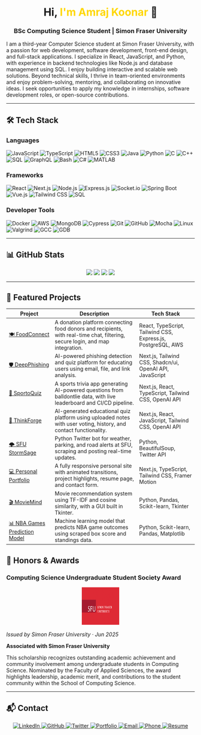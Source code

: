 <h1 align="center">Hi, <span style="color:gold;">I'm Amraj Koonar</span> 👋</h1>

<h3 align="center">BSc Computing Science Student | Simon Fraser University</h3>

I am a third-year Computer Science student at Simon Fraser University, with a passion for web development, software development, front-end design, and full-stack applications. I specialize in React, JavaScript, and Python, with experience in backend technologies like Node.js and database management using SQL. I enjoy building interactive and scalable web solutions. Beyond technical skills, I thrive in team-oriented environments and enjoy problem-solving, mentoring, and collaborating on innovative ideas. I seek opportunities to apply my knowledge in internships, software development roles, or open-source contributions.

---

## 🛠️ Tech Stack

### **Languages**
![JavaScript](https://img.shields.io/badge/JavaScript-F7DF1E?style=for-the-badge&logo=javascript&logoColor=black)
![TypeScript](https://img.shields.io/badge/TypeScript-3178C6?style=for-the-badge&logo=typescript&logoColor=white)
![HTML5](https://img.shields.io/badge/HTML5-E34F26?style=for-the-badge&logo=html5&logoColor=white)
![CSS3](https://img.shields.io/badge/CSS3-1572B6?style=for-the-badge&logo=css3&logoColor=white)
![Java](https://img.shields.io/badge/Java-007396?style=for-the-badge&logo=java&logoColor=white)
![Python](https://img.shields.io/badge/Python-3776AB?style=for-the-badge&logo=python&logoColor=white)
![C](https://img.shields.io/badge/C-00599C?style=for-the-badge&logo=c&logoColor=white)
![C++](https://img.shields.io/badge/C++-00599C?style=for-the-badge&logo=c%2B%2B&logoColor=white)
![SQL](https://img.shields.io/badge/SQL-4479A1?style=for-the-badge&logo=sql&logoColor=white)
![GraphQL](https://img.shields.io/badge/GraphQL-E10098?style=for-the-badge&logo=graphql&logoColor=white)
![Bash](https://img.shields.io/badge/Bash-121011?style=for-the-badge&logo=gnu-bash&logoColor=white)
![C#](https://img.shields.io/badge/C%23-239120?style=for-the-badge&logo=c-sharp&logoColor=white)
![MATLAB](https://img.shields.io/badge/MATLAB-0076A8?style=for-the-badge&logo=MathWorks&logoColor=white)


### **Frameworks**
![React](https://img.shields.io/badge/React-20232A?style=for-the-badge&logo=react&logoColor=61DAFB)
![Next.js](https://img.shields.io/badge/Next.js-000000?style=for-the-badge&logo=next.js&logoColor=white)
![Node.js](https://img.shields.io/badge/Node.js-339933?style=for-the-badge&logo=nodedotjs&logoColor=white)
![Express.js](https://img.shields.io/badge/Express.js-000000?style=for-the-badge&logo=express&logoColor=white)
![Socket.io](https://img.shields.io/badge/Socket.io-010101?style=for-the-badge&logo=socket.io&logoColor=white)
![Spring Boot](https://img.shields.io/badge/Spring_Boot-6DB33F?style=for-the-badge&logo=spring-boot&logoColor=white)
![Vue.js](https://img.shields.io/badge/Vue.js-35495E?style=for-the-badge&logo=vue.js&logoColor=4FC08D)
![Tailwind CSS](https://img.shields.io/badge/Tailwind_CSS-38B2AC?style=for-the-badge&logo=tailwind-css&logoColor=white)
![SQL](https://img.shields.io/badge/PostgreSQL-4169E1?style=for-the-badge&logo=postgresql&logoColor=white)


### **Developer Tools**
![Docker](https://img.shields.io/badge/Docker-2496ED?style=for-the-badge&logo=docker&logoColor=white)
![AWS](https://img.shields.io/badge/AWS-232F3E?style=for-the-badge&logo=amazon-aws&logoColor=white)
![MongoDB](https://img.shields.io/badge/MongoDB-47A248?style=for-the-badge&logo=mongodb&logoColor=white)
![Cypress](https://img.shields.io/badge/Cypress-17202C?style=for-the-badge&logo=cypress&logoColor=white)
![Git](https://img.shields.io/badge/Git-F05032?style=for-the-badge&logo=git&logoColor=white)
![GitHub](https://img.shields.io/badge/GitHub-181717?style=for-the-badge&logo=github&logoColor=white)
![Mocha](https://img.shields.io/badge/Mocha-8D6748?style=for-the-badge&logo=mocha&logoColor=white)
![Linux](https://img.shields.io/badge/Linux-FCC624?style=for-the-badge&logo=linux&logoColor=black)
![Valgrind](https://img.shields.io/badge/Valgrind-3E8EDE?style=for-the-badge&logo=valgrind&logoColor=white)
![GCC](https://img.shields.io/badge/GCC-00599C?style=for-the-badge&logo=gnu&logoColor=white)
![GDB](https://img.shields.io/badge/GDB-00599C?style=for-the-badge&logo=gnu&logoColor=white)

---

## 📊 GitHub Stats

<p align="center">
  <img src="https://github-readme-stats.vercel.app/api?username=AmrajKoonar&show_icons=true&theme=tokyonight&hide_border=true" />
  <img src="https://github-readme-stats.vercel.app/api/top-langs/?username=AmrajKoonar&layout=compact&theme=tokyonight&hide_border=true" />
  <img src="https://streak-stats.demolab.com/?user=AmrajKoonar&theme=tokyonight&hide_border=true" />
  <img src="https://github-profile-trophy.vercel.app/?username=AmrajKoonar&theme=tokyonight&margin-w=5&margin-h=5" />
</p>

---

## 🚀 Featured Projects

| **Project** | **Description** | **Tech Stack** |
|------------|-----------------|----------------|
| [🍽️ FoodConnect](https://github.com/AmrajKoonar/Food-Connect) | A donation platform connecting food donors and recipients, with real-time chat, filtering, secure login, and map integration. | React, TypeScript, Tailwind CSS, Express.js, PostgreSQL, AWS |
| [🛡️ DeepPhishing](https://github.com/CMPT-276-SPRING-2025/final-project-06-valleys) | AI-powered phishing detection and quiz platform for educating users using email, file, and link analysis. | Next.js, Tailwind CSS, Shadcn/ui, OpenAI API, JavaScript |
| [🏀 SportoQuiz](https://github.com/AmrajKoonar/SportoQuiz) | A sports trivia app generating AI-powered questions from balldontlie data, with live leaderboard and CI/CD pipeline. | Next.js, React, TypeScript, Tailwind CSS, OpenAI API |
| [🧠 ThinkForge](https://github.com/AmrajKoonar/ThinkForge) | AI-generated educational quiz platform using uploaded notes with user voting, history, and contact functionality. | Next.js, React, JavaScript, Tailwind CSS, OpenAI API |
| [🌩️ SFU StormSage](https://github.com/AmrajKoonar/SFU-StormSage) | Python Twitter bot for weather, parking, and road alerts at SFU, scraping and posting real-time updates. | Python, BeautifulSoup, Twitter API |
| [💻 Personal Portfolio](https://github.com/AmrajKoonar/AmrajKoonar.github.io) | A fully responsive personal site with animated transitions, project highlights, resume page, and contact form. | Next.js, TypeScript, Tailwind CSS, Framer Motion |
| [🎬 MovieMind](https://github.com/AmrajKoonar/MovieMind) | Movie recommendation system using TF-IDF and cosine similarity, with a GUI built in Tkinter. | Python, Pandas, Scikit-learn, Tkinter |
| [📊 NBA Games Prediction Model](https://github.com/AmrajKoonar/NBA-Games-Prediction-Model) | Machine learning model that predicts NBA game outcomes using scraped box score and standings data. | Python, Scikit-learn, Pandas, Matplotlib |


## 🏅 Honors & Awards

### Computing Science Undergraduate Student Society Award

<p align="center">
  <img src="https://raw.githubusercontent.com/AmrajKoonar/AmrajKoonar/main/sfu_banner.jpg" alt="SFU Logo" width="100" height="100" />
</p>

*Issued by Simon Fraser University · Jun 2025*

**Associated with Simon Fraser University**

This scholarship recognizes outstanding academic achievement and community involvement among undergraduate students in Computing Science. Nominated by the Faculty of Applied Sciences, the award highlights leadership, academic merit, and contributions to the student community within the School of Computing Science.


---

## 📬 Contact

<p align="center">

  <a href="https://www.linkedin.com/in/amraj-koonar/" target="_blank">
  <img src="https://img.shields.io/badge/LinkedIn-0A66C2?style=for-the-badge&logo=linkedin&logoColor=white" alt="LinkedIn">
  </a>
  <a href="https://github.com/amrajkoonar" target="_blank">
    <img src="https://img.shields.io/badge/GitHub-181717?style=for-the-badge&logo=github&logoColor=white" alt="GitHub">
  </a>
  <a href="https://twitter.com/amrajkoonar" target="_blank">
    <img src="https://img.shields.io/badge/Twitter-1DA1F2?style=for-the-badge&logo=twitter&logoColor=white" alt="Twitter">
  </a>
  <a href="https://amrajkoonar.github.io/" target="_blank">
    <img src="https://img.shields.io/badge/Portfolio-FF5722?style=for-the-badge&logo=web&logoColor=white" alt="Portfolio">
  </a>
  <a href="mailto:ask36@sfu.ca">
    <img src="https://img.shields.io/badge/Email-ask36@sfu.ca-D14836?style=for-the-badge&logo=gmail&logoColor=white" alt="Email">
  </a>
  <a href="tel:+12365186264">
    <img src="https://img.shields.io/badge/Phone-236--518--6264-007ACC?style=for-the-badge&logo=phone&logoColor=white" alt="Phone">
  </a>
  <a href="https://github.com/AmrajKoonar/AmrajKoonar/blob/main/Amraj_Koonar_Resume.pdf" target="_blank">
    <img src="https://img.shields.io/badge/Resume-View--PDF-4CAF50?style=for-the-badge&logo=adobe-acrobat-reader&logoColor=white" alt="Resume">
  </a>
</p>






